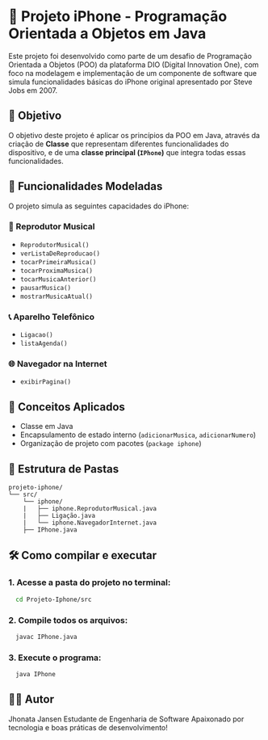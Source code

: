 # 📱 Projeto iPhone - Programação Orientada a Objetos em Java

Este projeto foi desenvolvido como parte de um desafio de Programação Orientada a Objetos (POO) da plataforma DIO (Digital Innovation One), com foco na modelagem e implementação de um componente de software que simula funcionalidades básicas do iPhone original apresentado por Steve Jobs em 2007.

## 🚀 Objetivo

O objetivo deste projeto é aplicar os princípios da POO em Java, através da criação de **Classe** que representam diferentes funcionalidades do dispositivo, e de uma **classe principal (`IPhone`)** que integra todas essas funcionalidades.

## 🧩 Funcionalidades Modeladas

O projeto simula as seguintes capacidades do iPhone:

### 🎵 Reprodutor Musical
- `ReprodutorMusical()`
- `verListaDeReproducao()`
- `tocarPrimeiraMusica()`
- `tocarProximaMusica()`
- `tocarMusicaAnterior()`
- `pausarMusica()`
- `mostrarMusicaAtual() `

### 📞 Aparelho Telefônico
- `Ligacao()`
- `listaAgenda()`


### 🌐 Navegador na Internet
- `exibirPagina()`

## 🧠 Conceitos Aplicados

- Classe em Java
- Encapsulamento de estado interno (`adicionarMusica`, `adicionarNumero`)
- Organização de projeto com pacotes (`package iphone`)

## 📁 Estrutura de Pastas

```
projeto-iphone/
└── src/
    └── iphone/
    |   ├── iphone.ReprodutorMusical.java
    |   ├── Ligação.java
    |   └── iphone.NavegadorInternet.java
    ├── IPhone.java    
```

## 🛠️ Como compilar e executar

### 1. Acesse a pasta do projeto no terminal:
```bash
  cd Projeto-Iphone/src
```

### 2. Compile todos os arquivos:
```bash
  javac IPhone.java
```

### 3. Execute o programa:
```bash
  java IPhone
```


## 👨‍💻 Autor

Jhonata Jansen 
Estudante de Engenharia de Software
Apaixonado por tecnologia e boas práticas de desenvolvimento!
